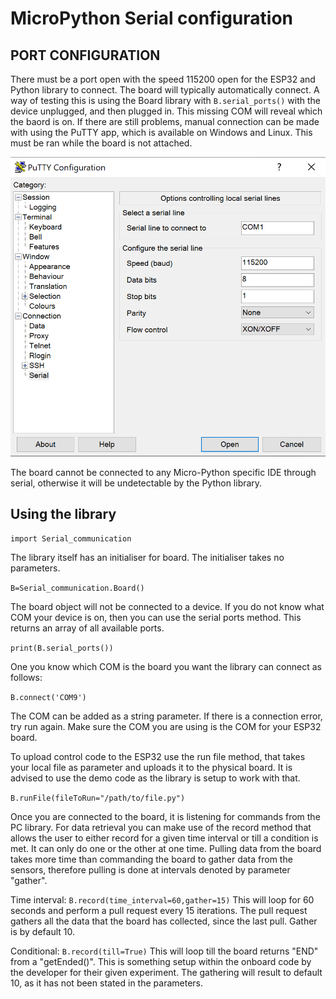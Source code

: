 # MicroPython Serial configuration

## PORT CONFIGURATION
There must be a port open with the speed 115200 open for the ESP32 and Python library to connect. The board will typically automatically connect. A way of testing this is using the Board library with `B.serial_ports()` with the device unplugged, and then plugged in. This missing COM will reveal which the baord is on. If there are still problems, manual connection can be made with using the PuTTY app, which is available on Windows and Linux. This must be ran while the board is not attached.

![image of PuTTY](https://raw.githubusercontent.com/BeeHive-org/BeeHive/master/media/enable.png)

The board cannot be connected to any Micro-Python specific IDE through serial, otherwise it will be undetectable by the Python library.

## Using the library
`import Serial_communication`

The library itself has an initialiser for board. The initialiser takes no parameters.

`B=Serial_communication.Board()`

The board object will not be connected to a device. If you do not know what COM your device is on, then you can use the serial ports method. This returns an array of all available ports.

`print(B.serial_ports())`


One you know which COM is the board you want the library can connect as follows:

`B.connect('COM9')`

The COM can be added as a string parameter. If there is a connection error, try run again. Make sure the COM you are using is the COM for your ESP32 board.

To upload control code to the ESP32 use the run file method, that takes your local file as parameter and uploads it to the physical board. It is advised to use the demo code as the library is setup to work with that.

`B.runFile(fileToRun="/path/to/file.py")`

Once you are connected to the board, it is listening for commands from the PC library. For data retrieval you can make use of the record method that allows the user to either record for a given time interval or till a condition is met. It can only do one or the other at one time. Pulling data from the board takes more time than commanding the board to gather data from the sensors, therefore pulling is done at intervals denoted by parameter "gather".

Time interval:
`B.record(time_interval=60,gather=15)`
This will loop for 60 seconds and perform a pull request every 15 iterations. The pull request gathers all the data that the board has collected, since the last pull. Gather is by default 10.

Conditional:
`B.record(till=True)`
This will loop till the board returns "END" from a "getEnded()". This is something setup within the onboard code by the developer for their given experiment. The gathering will result to default 10, as it has not been stated in the parameters.
